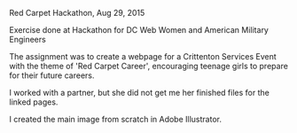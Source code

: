 Red Carpet Hackathon, Aug 29, 2015

Exercise done at Hackathon for DC Web Women and American Military Engineers

The assignment was to create a webpage for a Crittenton Services Event with the theme of 'Red Carpet Career', 
encouraging teenage girls to prepare for their future careers.

I worked with a partner, but she did not get me her finished files for the linked pages.  

I created the main image from scratch in Adobe Illustrator.
